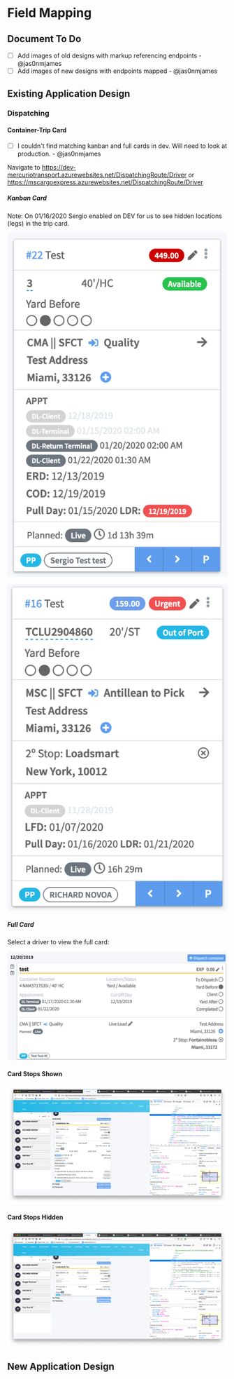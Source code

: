 # Field Mapping

## Document To Do

- [ ] Add images of old designs with markup referencing endpoints - @jas0nmjames
- [ ] Add images of new designs with endpoints mapped - @jas0nmjames

## Existing Application Design

### Dispatching

#### Container-Trip Card

- [ ] I couldn't find matching kanban and full cards in dev.  Will need to look at production. - @jas0nmjames

Navigate to https://dev-mercuriotransport.azurewebsites.net/DispatchingRoute/Driver or https://mscargoexpress.azurewebsites.net/DispatchingRoute/Driver

##### Kanban Card

Note: On 01/16/2020 Sergio enabled on DEV for us to see hidden locations (legs) in the trip card.

![kanban-card]

![kanban-card-2]

##### Full Card

Select a driver to view the full card:

![full-card]

#### Card Stops Shown

![card-stops-shown]

#### Card Stops Hidden

![card-stops-hidden]

## New Application Design

<!--- Image Links Reference -->

[kanban-card]: ./assets/dev-dispatching-kanban-card.png
[kanban-card-2]: ./assets/dev-dispatching-kanban-card-2.png
[full-card]: ./assets/dev-dispatching-full-card.png
[card-stops-shown]: ./assets/dev-dispatching-card-stops-shown.png
[card-stops-hidden]: ./assets/dev-dispatching-card-stops-hidden.png
